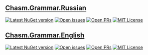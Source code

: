 
## [Chasm.Grammar.Russian](./Chasm.Grammar.Russian#readme)

[![Latest NuGet version](https://img.shields.io/nuget/v/Chasm.Grammar.Russian)](https://www.nuget.org/packages/Chasm.Grammar.Russian/)
[![Open issues](https://img.shields.io/github/issues/Chasmical/Chasm.Grammar)](https://github.com/Chasmical/Chasm.Grammar/issues)
[![Open PRs](https://img.shields.io/github/issues-pr/Chasmical/Chasm.Grammar)](https://github.com/Chasmical/Chasm.Grammar/pulls)
[![MIT License](https://img.shields.io/github/license/Chasmical/Chasm.Grammar)](./LICENSE)



## [Chasm.Grammar.English](./Chasm.Grammar.English#readme)

[![Latest NuGet version](https://img.shields.io/nuget/v/Chasm.Grammar.English)](https://www.nuget.org/packages/Chasm.Grammar.English/)
[![Open issues](https://img.shields.io/github/issues/Chasmical/Chasm.Grammar)](https://github.com/Chasmical/Chasm.Grammar/issues)
[![Open PRs](https://img.shields.io/github/issues-pr/Chasmical/Chasm.Grammar)](https://github.com/Chasmical/Chasm.Grammar/pulls)
[![MIT License](https://img.shields.io/github/license/Chasmical/Chasm.Grammar)](./LICENSE)


